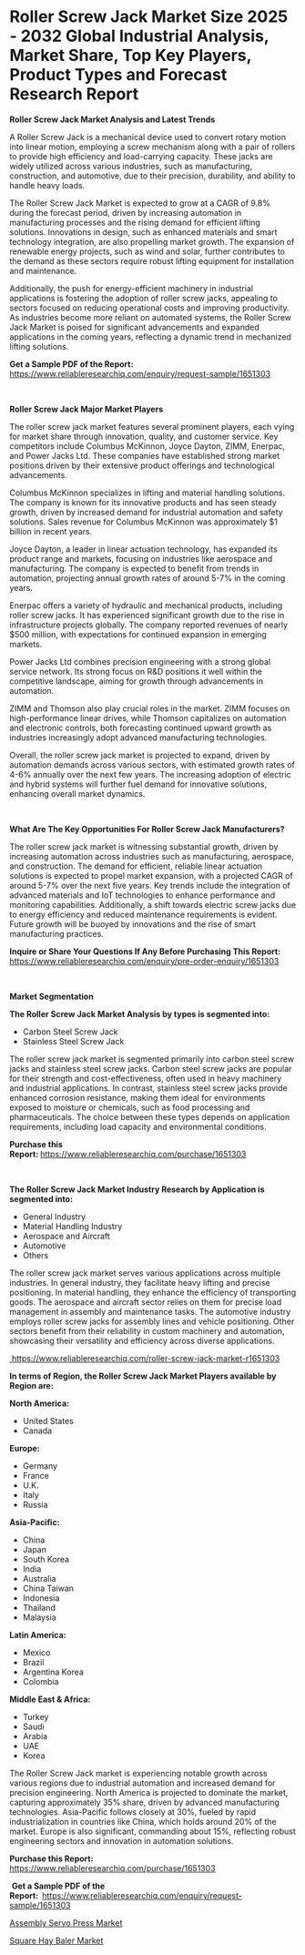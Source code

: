 <p><h1>Roller Screw Jack Market Size 2025 - 2032 Global Industrial Analysis, Market Share, Top Key Players, Product Types and Forecast Research Report</h1></p><p><strong>Roller Screw Jack Market Analysis and Latest Trends</strong></p>
<p><p>A Roller Screw Jack is a mechanical device used to convert rotary motion into linear motion, employing a screw mechanism along with a pair of rollers to provide high efficiency and load-carrying capacity. These jacks are widely utilized across various industries, such as manufacturing, construction, and automotive, due to their precision, durability, and ability to handle heavy loads.</p><p>The Roller Screw Jack Market is expected to grow at a CAGR of 9.8% during the forecast period, driven by increasing automation in manufacturing processes and the rising demand for efficient lifting solutions. Innovations in design, such as enhanced materials and smart technology integration, are also propelling market growth. The expansion of renewable energy projects, such as wind and solar, further contributes to the demand as these sectors require robust lifting equipment for installation and maintenance.</p><p>Additionally, the push for energy-efficient machinery in industrial applications is fostering the adoption of roller screw jacks, appealing to sectors focused on reducing operational costs and improving productivity. As industries become more reliant on automated systems, the Roller Screw Jack Market is poised for significant advancements and expanded applications in the coming years, reflecting a dynamic trend in mechanized lifting solutions.</p></p>
<p><strong>Get a Sample PDF of the Report:&nbsp;</strong> <a href="https://www.reliableresearchiq.com/enquiry/request-sample/1651303?utm_campaign=1129&utm_medium=2&utm_source=Github&utm_content=ia&utm_term=17022025&utm_id=roller-screw-jack">https://www.reliableresearchiq.com/enquiry/request-sample/1651303</a></p>
<p>&nbsp;</p>
<p><strong>Roller Screw Jack Major Market Players</strong></p>
<p><p>The roller screw jack market features several prominent players, each vying for market share through innovation, quality, and customer service. Key competitors include Columbus McKinnon, Joyce Dayton, ZIMM, Enerpac, and Power Jacks Ltd. These companies have established strong market positions driven by their extensive product offerings and technological advancements.</p><p>Columbus McKinnon specializes in lifting and material handling solutions. The company is known for its innovative products and has seen steady growth, driven by increased demand for industrial automation and safety solutions. Sales revenue for Columbus McKinnon was approximately $1 billion in recent years.</p><p>Joyce Dayton, a leader in linear actuation technology, has expanded its product range and markets, focusing on industries like aerospace and manufacturing. The company is expected to benefit from trends in automation, projecting annual growth rates of around 5-7% in the coming years.</p><p>Enerpac offers a variety of hydraulic and mechanical products, including roller screw jacks. It has experienced significant growth due to the rise in infrastructure projects globally. The company reported revenues of nearly $500 million, with expectations for continued expansion in emerging markets.</p><p>Power Jacks Ltd combines precision engineering with a strong global service network. Its strong focus on R&D positions it well within the competitive landscape, aiming for growth through advancements in automation.</p><p>ZIMM and Thomson also play crucial roles in the market. ZIMM focuses on high-performance linear drives, while Thomson capitalizes on automation and electronic controls, both forecasting continued upward growth as industries increasingly adopt advanced manufacturing technologies.</p><p>Overall, the roller screw jack market is projected to expand, driven by automation demands across various sectors, with estimated growth rates of 4-6% annually over the next few years. The increasing adoption of electric and hybrid systems will further fuel demand for innovative solutions, enhancing overall market dynamics.</p></p>
<p>&nbsp;</p>
<p><strong>What Are The Key Opportunities For Roller Screw Jack Manufacturers?</strong></p>
<p><p>The roller screw jack market is witnessing substantial growth, driven by increasing automation across industries such as manufacturing, aerospace, and construction. The demand for efficient, reliable linear actuation solutions is expected to propel market expansion, with a projected CAGR of around 5-7% over the next five years. Key trends include the integration of advanced materials and IoT technologies to enhance performance and monitoring capabilities. Additionally, a shift towards electric screw jacks due to energy efficiency and reduced maintenance requirements is evident. Future growth will be buoyed by innovations and the rise of smart manufacturing practices.</p></p>
<p><strong>Inquire or Share Your Questions If Any Before Purchasing This Report:</strong> <a href="https://www.reliableresearchiq.com/enquiry/pre-order-enquiry/1651303?utm_campaign=1129&utm_medium=2&utm_source=Github&utm_content=ia&utm_term=17022025&utm_id=roller-screw-jack">https://www.reliableresearchiq.com/enquiry/pre-order-enquiry/1651303</a></p>
<p>&nbsp;</p>
<p><strong>Market Segmentation</strong></p>
<p><strong>The Roller Screw Jack Market Analysis by types is segmented into:</strong></p>
<p><ul><li>Carbon Steel Screw Jack</li><li>Stainless Steel Screw Jack</li></ul></p>
<p><p>The roller screw jack market is segmented primarily into carbon steel screw jacks and stainless steel screw jacks. Carbon steel screw jacks are popular for their strength and cost-effectiveness, often used in heavy machinery and industrial applications. In contrast, stainless steel screw jacks provide enhanced corrosion resistance, making them ideal for environments exposed to moisture or chemicals, such as food processing and pharmaceuticals. The choice between these types depends on application requirements, including load capacity and environmental conditions.</p></p>
<p><strong>Purchase this Report:&nbsp;</strong><a href="https://www.reliableresearchiq.com/purchase/1651303?utm_campaign=1129&utm_medium=2&utm_source=Github&utm_content=ia&utm_term=17022025&utm_id=roller-screw-jack">https://www.reliableresearchiq.com/purchase/1651303</a></p>
<p>&nbsp;</p>
<p><strong>The Roller Screw Jack Market Industry Research by Application is segmented into:</strong></p>
<p><ul><li>General Industry</li><li>Material Handling Industry</li><li>Aerospace and Aircraft</li><li>Automotive</li><li>Others</li></ul></p>
<p><p>The roller screw jack market serves various applications across multiple industries. In general industry, they facilitate heavy lifting and precise positioning. In material handling, they enhance the efficiency of transporting goods. The aerospace and aircraft sector relies on them for precise load management in assembly and maintenance tasks. The automotive industry employs roller screw jacks for assembly lines and vehicle positioning. Other sectors benefit from their reliability in custom machinery and automation, showcasing their versatility and efficiency across diverse applications.</p></p>
<p><a href="https://www.reliableresearchiq.com/roller-screw-jack-market-r1651303?utm_campaign=1129&utm_medium=2&utm_source=Github&utm_content=ia&utm_term=17022025&utm_id=roller-screw-jack">&nbsp;https://www.reliableresearchiq.com/roller-screw-jack-market-r1651303</a></p>
<p><strong>In terms of Region, the Roller Screw Jack Market Players available by Region are:</strong></p>
<p>
    <p> <strong> North America: </strong>
        <ul>
            <li>United States</li>
            <li>Canada</li>
        </ul>
        </p> 
    <p> <strong> Europe: </strong>
        <ul>
            <li>Germany</li>
            <li>France</li>
            <li>U.K.</li>
            <li>Italy</li>
            <li>Russia</li>
        </ul>
        </p> 
    <p> <strong> Asia-Pacific: </strong>
        <ul>
            <li>China</li>
            <li>Japan</li>
            <li>South Korea</li>
            <li>India</li>
            <li>Australia</li>
            <li>China Taiwan</li>
            <li>Indonesia</li>
            <li>Thailand</li>
            <li>Malaysia</li>
        </ul>
        </p> 
    <p> <strong> Latin America: </strong>
        <ul>
            <li>Mexico</li>
            <li>Brazil</li>
            <li>Argentina Korea</li>
            <li>Colombia</li>
        </ul>
        </p> 
    <p> <strong> Middle East & Africa: </strong>
        <ul>
            <li>Turkey</li>
            <li>Saudi</li>
            <li>Arabia</li>
            <li>UAE</li>
            <li>Korea</li>
        </ul>
    </p>
    </p>
<p><p>The Roller Screw Jack market is experiencing notable growth across various regions due to industrial automation and increased demand for precision engineering. North America is projected to dominate the market, capturing approximately 35% share, driven by advanced manufacturing technologies. Asia-Pacific follows closely at 30%, fueled by rapid industrialization in countries like China, which holds around 20% of the market. Europe is also significant, commanding about 15%, reflecting robust engineering sectors and innovation in automation solutions.</p></p>
<p><strong>Purchase this Report: </strong><a href="https://www.reliableresearchiq.com/purchase/1651303?utm_campaign=1129&utm_medium=2&utm_source=Github&utm_content=ia&utm_term=17022025&utm_id=roller-screw-jack">https://www.reliableresearchiq.com/purchase/1651303</a></p>
<p>&nbsp;<strong>Get a Sample PDF of the Report:&nbsp;&nbsp;</strong><a href="https://www.reliableresearchiq.com/enquiry/request-sample/1651303?utm_campaign=1129&utm_medium=2&utm_source=Github&utm_content=ia&utm_term=17022025&utm_id=roller-screw-jack">https://www.reliableresearchiq.com/enquiry/request-sample/1651303</a></p>
<p><strong></strong></p>
<p><p><a href="https://github.com/shamstirroc7/Market-Research-Report-List-1/blob/main/assembly-servo-press-market.md?utm_campaign=1129&utm_medium=2&utm_source=Github&utm_content=ia&utm_term=17022025&utm_id=roller-screw-jack">Assembly Servo Press Market</a></p><p><a href="https://github.com/usraceby/Market-Research-Report-List-1/blob/main/square-hay-baler-market.md?utm_campaign=1129&utm_medium=2&utm_source=Github&utm_content=ia&utm_term=17022025&utm_id=roller-screw-jack">Square Hay Baler Market</a></p></p>